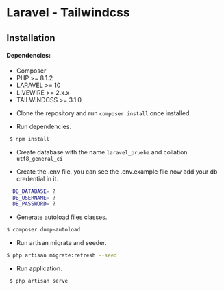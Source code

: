 # Laravel - Tailwindcss

## Installation

#### Dependencies:

-   Composer
-   PHP >= 8.1.2
-   LARAVEL >= 10
-   LIVEWIRE >= 2.x.x
-   TAILWINDCSS >= 3.1.0

*   Clone the repository and run `composer install` once installed.

*   Run dependencies.

```bash
 $ npm install
```

-   Create database with the name `laravel_prueba` and collation `utf8_general_ci`

-   Create the .env file, you can see the .env.example file now add your db credential in it.

```bash
  DB_DATABASE= ?
  DB_USERNAME= ?
  DB_PASSWORD= ?
```

-   Generate autoload files classes.

```bash
$ composer dump-autoload
```

-   Run artisan migrate and seeder.

```bash
$ php artisan migrate:refresh --seed
```

-   Run application.

```bash
 $ php artisan serve
```
